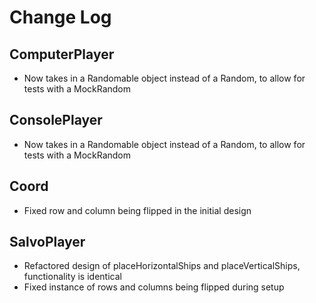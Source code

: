 # Change Log

## ComputerPlayer

- Now takes in a Randomable object instead of a Random, to allow for tests with a MockRandom

## ConsolePlayer

- Now takes in a Randomable object instead of a Random, to allow for tests with a MockRandom

## Coord

- Fixed row and column being flipped in the initial design

## SalvoPlayer

- Refactored design of placeHorizontalShips and placeVerticalShips, functionality is identical
- Fixed instance of rows and columns being flipped during setup

